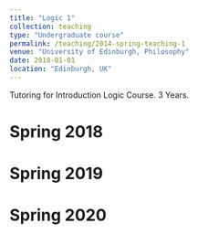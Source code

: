 ```yaml
---
title: "Logic 1"
collection: teaching
type: "Undergraduate course"
permalink: /teaching/2014-spring-teaching-1
venue: "University of Edinburgh, Philosophy"
date: 2018-01-01
location: "Edinburgh, UK"
---
```


Tutoring for Introduction Logic Course. 3 Years.

Spring 2018
======

Spring 2019
======

Spring 2020
======
